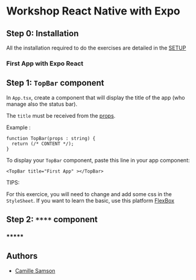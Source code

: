 # Workshop React Native with Expo

## Step 0: Installation

All the installation required to do the exercises are detailed in the [SETUP](./README.md)

### First App with Expo React

## Step 1: `TopBar` component

In `App.tsx`, create a component that will display the title of the app (who manage also the status bar).

The `title` must be received from the [props](https://docs.expo.io/versions/v37.0.0/react-native/props/).

Example :

```tsx
function TopBar(props : string) {
  return (/* CONTENT */);
}
```

To display your `TopBar` component, paste this line in your app component:

```tsx 
<TopBar title="First App" ></TopBar>
```

TIPS:

For this exercice, you will need to change and add some css in the `StyleSheet`.
If you want to learn the basic, use this platform [FlexBox](https://flexboxfroggy.com)

## Step 2: `****` component

### *****

## Authors
- [Camille Samson](https://github.com/Samson-Git)
